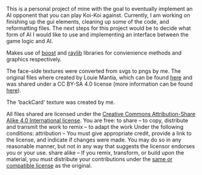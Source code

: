 This is a personal project of mine with the goal to eventually implement an AI opponent that you can play Koi-Koi against. Currently, I am working on finishing up the gui elements, cleaning up some of the code, and reformatting files. The next steps for this project would be to decide what form of AI I would like to use and implementing an interface between the game logic and AI.

Makes use of [boost](https://www.boost.org/) and [raylib](https://github.com/raysan5/raylib) libraries for convienience methods and graphics respectively.

The face-side textures were converted from svgs to pngs by me. The original files where created by Louie Mantia,
which can be found [here](https://commons.wikimedia.org/wiki/Category:SVG_Hanafuda_with_traditional_colors_(black_border))
and was shared under a CC BY-SA 4.0 license (more information can be found [here](https://creativecommons.org/licenses/by-sa/4.0/)).

The 'backCard' texture was created by me.

All files shared are licensed under the [Creative Commons Attribution-Share Alike 4.0 International license](https://creativecommons.org/licenses/by-sa/4.0/).
You are free:
  to share – to copy, distribute and transmit the work
  to remix – to adapt the work
Under the following conditions:
  attribution – You must give appropriate credit, provide a link to the license, and indicate if changes were made. You may do so in any reasonable manner, but not in any way that suggests the licensor endorses you or your use.
  share alike – If you remix, transform, or build upon the material, you must distribute your contributions under the [same or compatible license](https://creativecommons.org/share-your-work/licensing-considerations/compatible-licenses/) as the original.
